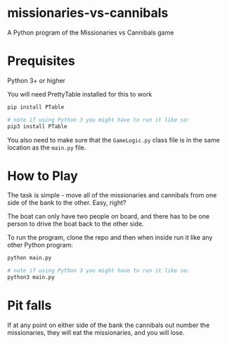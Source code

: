 # missionaries-vs-cannibals
A Python program of the Missionaries vs Cannibals game

# Prequisites
Python 3+ or higher

You will need PrettyTable installed for this to work
```bash
pip install PTable

# note if using Python 3 you might have to run it like so:
pip3 install PTable
```

You also need to make sure that the `GameLogic.py` class file is in the same location as the `main.py` file.

# How to Play
The task is simple - move all of the missionaries and cannibals from one side of the bank to the other. Easy, right?

The boat can only have two people on board, and there has to be one person to drive the boat back to the other side.

To run the program, clone the repo and then when inside run it like any other Python program:
```bash
python main.py

# note if using Python 3 you might have to run it like so:
python3 main.py
```

# Pit falls
If at any point on either side of the bank the cannibals out number the missionaries, they will eat the missionaries, and you will lose.
